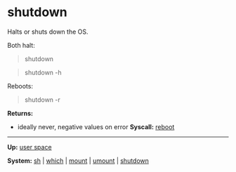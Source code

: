 # shutdown

Halts or shuts down the OS.

Both halt:
> shutdown

> shutdown -h

Reboots:
> shutdown -r

**Returns:**
- ideally never, negative values on error
**Syscall:** [reboot](../../kernel/syscalls/reboot.md)

---
**Up:** [user space](../userspace.md)

**System:** [sh](sh.md) | [which](which.md) | [mount](mount.md) | [umount](umount.md) | [shutdown](shutdown.md) 
